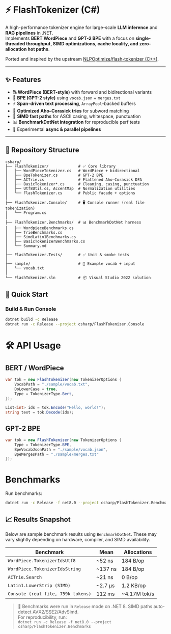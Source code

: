 # ⚡ FlashTokenizer (C#)

A high-performance tokenizer engine for large-scale **LLM inference** and **RAG pipelines** in .NET.  
Implements **BERT WordPiece** and **GPT-2 BPE** with a focus on **single-threaded throughput, SIMD optimizations, cache locality, and zero-allocation hot paths**.

Ported and inspired by the upstream [NLPOptimize/flash-tokenizer (C++)](https://github.com/NLPOptimize/flash-tokenizer).

---

## ✨ Features

- 🔠 **WordPiece (BERT-style)** with forward and bidirectional variants
- 🔡 **BPE (GPT-2 style)** using `vocab.json` + `merges.txt`
- ⚡ **Span<T>-driven text processing**, `ArrayPool`-backed buffers
- 🧠 **Optimized Aho–Corasick tries** for subword matching
- 🚀 **SIMD fast paths** for ASCII casing, whitespace, punctuation
- 📊 **BenchmarkDotNet integration** for reproducible perf tests
- 🧵 Experimental **async & parallel pipelines**

---

## 📂 Repository Structure

```text
csharp/
├── FlashTokenizer/             # ✅ Core library
│   ├── WordPieceTokenizer.cs   # WordPiece + bidirectional
│   ├── BpeTokenizer.cs         # GPT-2 BPE
│   ├── ACTrie.cs               # Flattened Aho–Corasick DFA
│   ├── BasicTokenizer*.cs      # Cleaning, casing, punctuation
│   ├── Utf8Util.cs, AccentMap  # Normalization utilities
│   └── FlashTokenizer.cs       # Public facade + options
│
├── FlashTokenizer.Console/     # 🖥 Console runner (real file tokenization)
│   └── Program.cs
│
├── FlashTokenizer.Benchmarks/  # 📊 BenchmarkDotNet harness
│   ├── WordpieceBenchmarks.cs
│   ├── TrieBenchmarks.cs
│   ├── SimdLatin1Benchmarks.cs
│   ├── BasicTokenizerBenchmarks.cs
│   └── Summary.md
│
├── FlashTokenizer.Tests/       # ✅ Unit & smoke tests
│
├── sample/                     # 📄 Example vocab + input
│   └── vocab.txt
│
└── FlashTokenizer.sln          # 📦 Visual Studio 2022 solution
```

## 🚀 Quick Start

### Build & Run Console

```bash
dotnet build -c Release
dotnet run -c Release --project csharp/FlashTokenizer.Console
```

# 🛠 API Usage

## BERT / WordPiece
```csharp
var tok = new FlashTokenizer(new TokenizerOptions {
    VocabPath = "./sample/vocab.txt",
    DoLowerCase = true,
    Type = TokenizerType.Bert,
});

List<int> ids = tok.Encode("Hello, world!");
string text = tok.Decode(ids);
```

## GPT-2 BPE
```csharp
var tok = new FlashTokenizer(new TokenizerOptions {
    Type = TokenizerType.BPE,
    BpeVocabJsonPath = "./sample/vocab.json",
    BpeMergesPath = "./sample/merges.txt"
});
```

# Benchmarks
Run benchmarks:
```bash
dotnet run -c Release -f net8.0 --project csharp/FlashTokenizer.Benchmarks
```

## 📈 Results Snapshot

Below are sample benchmark results using `BenchmarkDotNet`. These may vary slightly depending on hardware, compiler, and SIMD availability.

| Benchmark                          |   Mean   |  Allocations    |
|------------------------------------|----------|-----------------|
| `WordPiece.TokenizerIdsUtf8`       | ~52 ns   | 184 B/op        |
| `WordPiece.TokenizerIdsString`     | ~137 ns  | 184 B/op        |
| `ACTrie.Search`                    | ~21 ns   | 0 B/op          |
| `Latin1.LowerStrip (SIMD)`         | ~2.7 µs  | 1.2 KB/op       |
| `Console (real file, 759k tokens)` | 112 ms | ~4.17M tok/s    |

> 🧪 Benchmarks were run in `Release` mode on .NET 8. SIMD paths auto-detect AVX2/SSE2/AdvSimd.  
> For reproducibility, run:  
> `dotnet run -c Release -f net8.0 --project csharp/FlashTokenizer.Benchmarks`
